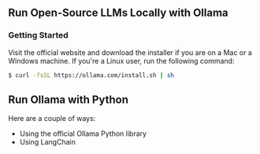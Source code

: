 ## Run Open-Source LLMs Locally with Ollama

### Getting Started

Visit the official website and download the installer if you are on a Mac or a Windows machine. If you're a Linux user, run the following command:

```sh
$ curl -fsSL https://ollama.com/install.sh | sh
```

## Run Ollama with Python

Here are a couple of ways:

- Using the official Ollama Python library
- Using LangChain
